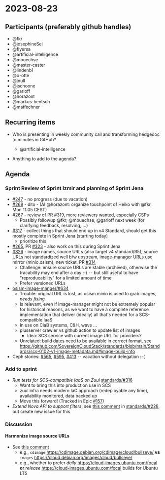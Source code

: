 # 2023-08-23

## Participants (preferably github handles)

- @fkr
- @josephineSei
- @flyersa
- @artificial-intelligence
- @mbuechse
- @master-caster
- @lindenb1
- @o-otte
- @jnull
- @jschoone
- @garloff
- @horazont
- @markus-hentsch
- @matfechner

## Recurring items

- Who is presenting in weekly community call and transforming hedgedoc to minutes in GitHub?
  - @artificial-intelligence

- Anything to add to the agenda?

## Agenda

### Sprint Review of Sprint Izmir and planning of Sprint Jena

- [#247](https://github.com/SovereignCloudStack/issues/issues/247) - no progress (due to vacation)
- [#269](https://github.com/SovereignCloudStack/issues/issues/269) - dito - (AI @horazont: organize touchpoint of Heiko with @fkr, Mon 11:05 CEST)
- [#267](https://github.com/SovereignCloudStack/standards/issues/267) - review of PR [#319](https://github.com/SovereignCloudStack/standards/pull/319), more reviewers wanted, especially CSPs
  - Possibly followup @fkr, @mbuechse, @garloff next week (for clarifying feedback, resolving, ...)
- [#317](https://github.com/SovereignCloudStack/standards/issues/317) - collect things that should end up in v4 Standard, should get this mostly complete in Sprint Jena (starting today)
  - prioritize this
- [#265](https://github.com/SovereignCloudStack/standards/issues/265), PR [#323](https://github.com/SovereignCloudStack/standards/pull/323) - also work on this during Sprint Jena
- [#326](https://github.com/SovereignCloudStack/standards/issues/326) - image names, source URLs (also target v4 standard/R5), source URLs not standardized well b/w upstream, image-manager URLs use mirror (minio.osism), new ticket, PR [#314](https://github.com/SovereignCloudStack/standards/pull/314)
  - Challenge: ensure source URLs are stable (archived), otherwise the tracability may end after a day :-( -- but still useful to have "reproducability" for a limited amount of time
  - Prefer versioned URLs
- [osism-image-manger/#634](https://github.com/osism/openstack-image-manager/issues/634)
  - Trouble: original URL is lost, as osism minio is used to grab images, *needs fixing*
  - Is relevant, even if image-manager might not be extremely popular for historical reasons, as we want to have a complete reference implementation that deliver (ideally) all that's needed for a SCS-compatible IaaS
  - In use on CiaB systems, C&H, wave ...
  - plusserver crawler vs github action to update list of images
    - Idea: SCS service with current image URL for providers?
  - Unrelated: build dates need to be available in correct format, see <https://github.com/SovereignCloudStack/standards/blob/main/Standards/scs-0102-v1-image-metadata.md#image-build-info>
- Ceph stories: [#565](https://github.com/osism/issues/issues/565), [#595](https://github.com/osism/issues/issues/595), [#413](https://github.com/osism/issues/issues/413) -- vacation without delegation :-(

### Add to sprint

- *Run tests for SCS-compatible IaaS on Zuul* [standards/#316](https://github.com/SovereignCloudStack/standards/issues/316)
  - Want to bring this into production use in SCS
  - zuul infra needs modern IaC approach (redeployable any time), availability monitored, data backed up
  - Move this forward! (Tracked in Epic [#157](https://github.com/SovereignCloudStack/issues/issues/157))
- *Extend Nova API to support filters*, see [this comment](https://github.com/SovereignCloudStack/standards/issues/228#issuecomment-1680471609) in [standards/#228](https://github.com/SovereignCloudStack/standards/issues/228), but create new issue for this

### Discussion

#### Harmonize image source URLs

- See [this comment](https://github.com/SovereignCloudStack/standards/issues/326#issuecomment-1688072297)
  - e.g., `cdimage` <https://cdimage.debian.org/cdimage/cloud/bullseye/> **vs** `images` <https://cloud.debian.org/images/cloud/bullseye/>
  - e.g., whether to prefer *daily* <https://cloud-images.ubuntu.com/focal> **or** *release* <https://cloud-images.ubuntu.com/focal> builds for Ubuntu LTS
